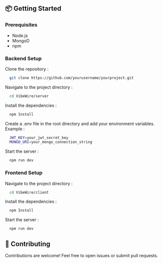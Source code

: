 
## 📦 Getting Started

### Prerequisites
- Node.js
- MongoD
- npm

### Backend Setup

Clone the repository :

```bash
  git clone https://github.com/yourusername/yourproject.git
```

Navigate to the project directory :

```bash
  cd VibeWire/server

```

Install the dependencies :

```bash
  npm Install
```

Create a .env file in the root directory and add your environment variables. Example :

```bash
  JWT_KEY=your_jwt_secret_key
  MONGO_URI=your_mongo_connection_string
```

Start the server :

```bash
  npm run dev
```
### Frontend Setup


Navigate to the project directory :

```bash
  cd VibeWire/client

```

Install the dependencies :

```bash
  npm Install
```
Start the server :

```bash
  npm run dev
```


## 🤝 **Contributing**
Contributions are welcome! Feel free to open issues or submit pull requests.
